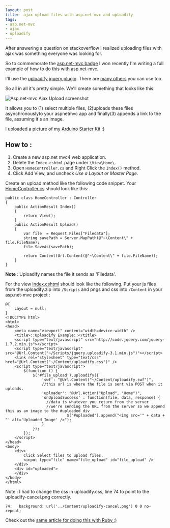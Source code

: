 ```yaml
---
layout: post
title:  ajax upload files with asp.net-mvc and uploadify
tags:
- asp.net-mvc
- ajax
- uploadify
---
```


After answering a question on stackoverflow I realized uploading files with ajax was something everyone was looking for.

So to commemorate the [asp.net-mvc badge][1] I won recently I'm writing a full example of how to do this with asp.net-mvc.

I'll use the [uploadify jquery plugin][2]. There are [many others][3] you can use too.

So all in all it's pretty simple. We'll create something that looks like this:

![Asp.net-mvc Ajax Upload screenshot][4]

It allows you to (1) select multiple files, (2)uploads these files asynchronouslyto your aspnetmvc app and finally(3) appends a link to the file, assuming it's an image.

I uploaded a picture of my [Arduino Starter Kit][5] :)

## How to :

1. Create a new asp.net mvc4 web application.
2. Delete the `Index.cshtml` page under `\View\Home\`.
3. Open `HomeController.cs` and Right Click the `Index()` method.
4. Click Add View, and uncheck _Use a Layout or Master Page_.

Create an upload method like the following code snippet.
Your [HomeController.cs](https://gist.github.com/gideondsouza/4284314#file-homecontroller-cs) should look like this:

    public class HomeController : Controller
    {
        public ActionResult Index()
        {
            return View();
        }
        public ActionResult Upload()
        {
            var file  = Request.Files["Filedata"];
            string savePath = Server.MapPath(@"~\Content\" + file.FileName);
            file.SaveAs(savePath);

            return Content(Url.Content(@"~\Content\" + file.FileName));
        }
    }

**Note** : Uploadify names the file it sends as 'Filedata'.

For the view [Index.cshtml](https://gist.github.com/gideondsouza/4284335) should look like the following. Put your js files from the uploadify.zip into `/Scripts` and pngs and css into `/Content` in your asp.net-mvc project :

    @{
        Layout = null;
    }
    <!DOCTYPE html>
    <html>
    <head>
        <meta name="viewport" content="width=device-width" />
        <title>::Uploadify Example::</title>
        <script type="text/javascript" src="http://code.jquery.com/jquery-1.7.2.min.js"></script>
        <script type="text/javascript" src="@Url.Content("~/Scripts/jquery.uploadify-3.1.min.js")"></script>
        <link rel="stylesheet" type="text/css" href="@Url.Content("~/Content/uploadify.css")" />
        <script type="text/javascript">
            $(function () {
                $('#file_upload').uploadify({
                    'swf': "@Url.Content("~/Content/uploadify.swf")",
                    //this url is where the file is sent via POST when it uploads.
                    'uploader': "@Url.Action("Upload", "Home")",
                    'onUploadSuccess' : function(file, data, response) {
                      //data is whatever you return from the server
                      //we're sending the URL from the server so we append this as an image to the #uploaded div
                               $("#uploaded").append("<img src='" + data + "' alt='Uploaded Image' />");
                    }
                });
            });
        </script>
    </head>
    <body>
        <div>
            Click Select files to upload files.
            <input type="file" name="file_upload" id="file_upload" />
        </div>
        <div id="uploaded">
        </div>
    </body>
    </html>


Note : I had to change the css in uploadify.css, line 74 to point to the uploadify-cancel.png correctly.

    74:   background: url('../Content/uploadify-cancel.png') 0 0 no-repeat;

Check out the [same article for doing this with Ruby :)](http://www.gideondsouza.com/blog/uploading-multiple-images-with-ruby-and-sinatra-and-uploadify/)
<!-- And that's it!!! I have a full sample you can [download here][6]. -->


  [1]: http://stackoverflow.com/badges/310/asp-net-mvc?userid=368070
  [2]: http://www.uploadify.com
  [3]: http://www.webdeveloperjuice.com/2010/02/13/7-trusted-ajax-file-upload-plugins-using-jquery/
  [4]: http://i.imgur.com/Hm2R6sw.png
  [5]: https://www.sparkfun.com/products/9284
  [6]: http://gideondsouza.com/Media/Default/Misc/UploadifyExample.zip
